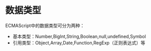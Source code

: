 # 数据类型

ECMAScript中的数据类型可分为两种：

- 基本类型：Number,BigInt,String,Boolean,null,undefined,Symbol
- 引用类型：Object,Array,Date,Function,RegExp（正则表达式）等